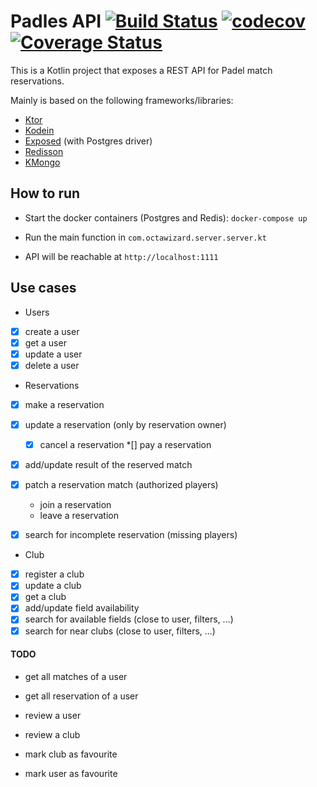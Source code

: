 # Padles API [![Build Status](https://travis-ci.org/octawizard/padles-api.svg?branch=master)](https://travis-ci.org/octawizard/padles-api) [![codecov](https://codecov.io/gh/octawizard/padles-api/branch/master/graph/badge.svg)](https://codecov.io/gh/octawizard/padles-api) [![Coverage Status](https://coveralls.io/repos/github/octawizard/padles-api/badge.svg?branch=master)](https://coveralls.io/github/octawizard/padles-api?branch=master)

This is a Kotlin project that exposes a REST API for Padel match reservations.

Mainly is based on the following frameworks/libraries:
* [Ktor](https://ktor.io/)
* [Kodein](https://github.com/Kodein-Framework/Kodein-DI)
* [Exposed](https://github.com/JetBrains/Exposed) (with Postgres driver)
* [Redisson](https://github.com/redisson/redisson)
* [KMongo](https://litote.org/kmongo/)

## How to run
* Start the docker containers (Postgres and Redis):
`docker-compose up`

* Run the main function in `com.octawizard.server.server.kt`

* API will be reachable at `http://localhost:1111`

## Use cases
* Users
-[x] create a user
-[x] get a user
-[x] update a user
-[x] delete a user

* Reservations
-[x] make a reservation
-[x] update a reservation (only by reservation owner)
    *[x] cancel a reservation
    *[] pay a reservation

-[x] add/update result of the reserved match
-[x] patch a reservation match (authorized players)
    * join a reservation
    * leave a reservation

-[x] search for incomplete reservation (missing players)

* Club
-[x] register a club
-[x] update a club
-[x] get a club
-[x] add/update field availability
-[x] search for available fields (close to user, filters, ...)
-[x] search for near clubs (close to user, filters, ...)

#### TODO 
* get all matches of a user
* get all reservation of a user

* review a user
* review a club

* mark club as favourite
* mark user as favourite
